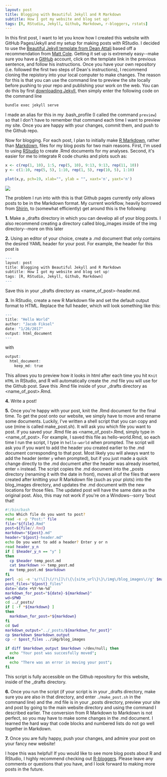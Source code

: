 ```yaml
---
layout: post
title: Blogging with Beautiful Jekyll and R Markdown
subtitle: How I got my website and blog set up!
tags: [R, RStudio, Jekyll, Github, Markdown, r-bloggers, rstats]
---
```


In this first post, I want to let you know how I created this website with GitHub Pages/Jekyll and my setup for making posts with RStudio. I decided to use the [Beautiful Jekyll template from Dean Attali](http://deanattali.com/beautiful-jekyll/) based off a recommendation from [Matt Cole](https://mattkcole.com). Getting it set up is extremely easy--make sure you have a [GitHub](https://github.com) account, click on the template link in the previous sentence, and follow his instructions. Once you have your own repository (i.e. followed the first two steps of Dean's instructions), I recommend cloning the repistory into your local computer to make changes. The reason for this is that you can use the command line to preview the site locally before pushing to your repo and publishing your work on the web. You can do this by first [downloading Jekyll](http://jekyllrb.com/docs/installation/), then simply enter the following code on the command line


```bash
bundle exec jekyll serve
```

I made an alias for this in my .bash_profile (I called the command `preview`) so that I don't have to remember that command each time I want to preview my site. Once you are happy with your changes, commit them, and push to the Github repo. 

Now for blogging. For each post, I plan to initially make [R Markdown](http://rmarkdown.rstudio.com), rather than [Markdown](http://daringfireball.net/projects/markdown/), files for my blog posts for two main reasons. First, I'm used to using [RStudio](https://www.rstudio.com) to create .Rmd documents for my analyses. Second, it's easier for me to integrate R code chunks and plots such as:


```r
x <- c(rep(1, 10), 1:5, rep(5, 10), 9:13, 9:13, rep(11, 10))
y <- c(1:10, rep(5, 5), 1:10, rep(1, 5), rep(10, 5), 1:10)

plot(x,y, pch=19, xlab="", ylab = "", xaxt='n', yaxt='n')
```

![]({{site_url}}/img/blog_images/hello-world_files/figure-html/hi-1.png)<!-- -->

The problem I run into with this is that Github pages currently only allows posts to be in the Markdown format. My current workflow, heavily borrowed from [Shirin](https://shiring.github.io/blogging/2016/12/04/diy_your_own_blog), to (somewhat efficiently) get around this is the following:

**1.** Make a \_drafts directory in which you can develop all of your blog posts. I also recommend creating a directory called blog_images inside of the img directory--more on this later 

**2.** Using an editor of your choice, create a .md document that only contains the desired YAML header for your post. For example, the header for this post is

```r
---
layout: post
title: Blogging with Beautiful Jekyll and R Markdown
subtitle: How I got my website and blog set up!
tags: [R, RStudio, Jekyll, Github, Markdown]
---
```

Save this in your \_drafts directory as \<name_of_post\>-header.md.

**3.** In RStudio, create a new R Markdown file and set the default output format to HTML. Replace the full header, which will look something like this: 

```r
---
title: "Hello World"
author: "Jacob Fiksel"
date: "1/26/2017"
output: html_document
---
```

with


```r
output:
  html_document:
    keep_md: true
```

This allows you to preview how it looks in html after each time you hit `Knit HTML` in RStudio, and R will automatically create the .md file you will use for the Github post. Save this .Rmd file inside of your \_drafts directory as \<name_of_post\>.Rmd.

**4.** Write a post! 

**5.** Once you're happy with your post, knit the .Rmd document for the final time. To get the post onto our website, we simply have to move and rename some documents. Luckily, I've written a shell script that you can copy and use (mine is called make\_post.sh). It will ask you which file you want to post. If you saved your .Rmd file as \<name_of_post\>.Rmd, simply type in \<name_of_post\>. For example, I saved this file as hello-world.Rmd, so each time I run the script, I type in `hello-world` when prompted. The script will ask you if you want to add the header you created earlier to the .md document corresponding to that post. Most likely you will always want to add the header (enter `y` when prompted), but if you just made a quick change directly to the .md document after the header was already inserted, enter `n` instead. The script copies the .md document  into the \_posts directory (renaming it with the date in front), moves all of the files that were created after knitting your R Markdown file (such as your plots) into the blog_images directory, and updates the .md document with the new locations for those files. The updated post will have the same date as the original post. Also, this may not work if you're on a Windows--sorry 'bout that! 

```bash
#!/bin/bash
echo Which file do you want to post?
read -e -p "Post:" file
file="${file}.Rmd"
post=${file//.Rmd}
markdown="${post}.md"
header="${post}-header.md"
echo Do you want to add a header? Enter y or n
read header_y_n
if [ $header_y_n == "y" ]
then
  cp $header temp_post.md
  cat $markdown >> temp_post.md
  mv temp_post.md $markdown
fi
perl -pi -e 's/!\[]\(/!\[]\(\{\{site_url\}\}\/img\/blog_images\//g' $markdown
post_files="${post}_files"
date=`date +%Y-%m-%d`
markdown_for_post="${date}-${markdown}"
wd=$PWD
cd ../_posts/
if [ -f *${markdown} ]
then
  markdown_for_post=*${markdown}
fi
cd $wd
markdown_output="../_posts/${markdown_for_post}"
cp $markdown $markdown_output
cp -r $post_files ../img/blog_images

if diff $markdown_output $markdown >/dev/null; then
  echo "Your post was succesfully moved";
else
  echo "There was an error in moving your post";
fi

```

This script is fully accessible on the Github repository for this website, inside of the \_drafts directory.

**6.** Once you run the script (if your script is in your \_drafts directory, make sure you are also in that directory, and enter `./make_post.sh` in the command line) and the .md file is in your \_posts directory, preview your site and post by going to the main website directory and using the command I described earlier. The conversion from R Markdown to Markdown is not perfect, so you may have to make some changes in the .md document. I learned the hard way that code blocks and numbered lists do not go well together in Markdown.

**7.** Once you are fully happy, push your changes, and admire your post on your fancy new website! 

I hope this was helpful! If you would like to see more blog posts about R and RStudio, I highly recommend checking out [R-bloggers](https://www.r-bloggers.com). Please leave any comments or questions that you have, and I look forward to making more posts in the future.
